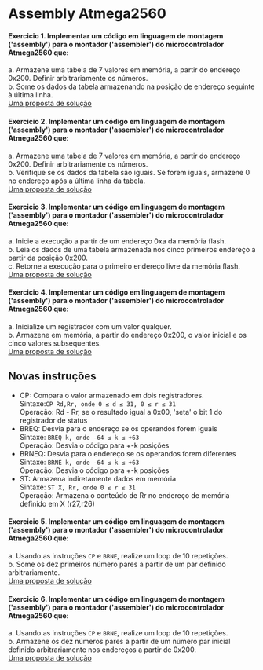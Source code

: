 # Assembly Atmega2560

#### Exercicio 1. Implementar um código em linguagem de montagem ('assembly') para o montador ('assembler') do microcontrolador Atmega2560 que:

a. Armazene uma tabela de 7 valores em memória, a partir do endereço 0x200. Definir arbitrariamente os números.  
b. Some os dados da tabela armazenando na posição de endereço seguinte à última linha.  
[Uma proposta de solução](https://github.com/claytonjasilva/claytonjasilva.github.io/blob/4983b81071d4d47d987ee9d03eea9a3bd2169029/arq_aulas/assembly1.asm)   

#### Exercicio 2. Implementar um código em linguagem de montagem ('assembly') para o montador ('assembler') do microcontrolador Atmega2560 que:

a. Armazene uma tabela de 7 valores em memória, a partir do endereço 0x200. Definir arbitrariamente os números.  
b. Verifique se os dados da tabela são iguais. Se forem iguais, armazene 0 no endereço após a última linha da tabela.  
[Uma proposta de solução](https://github.com/claytonjasilva/claytonjasilva.github.io/blob/main/arq_aulas/assembly2.asm)   

#### Exercicio 3. Implementar um código em linguagem de montagem ('assembly') para o montador ('assembler') do microcontrolador Atmega2560 que:

a. Inicie a execução a partir de um endereço 0xa da memória flash.  
b. Leia os dados de uma tabela armazenada nos cinco primeiros endereço a partir da posição 0x200.  
c. Retorne a execução para o primeiro endereço livre da memória flash.  
[Uma proposta de solução](https://github.com/claytonjasilva/claytonjasilva.github.io/blob/main/arq_aulas/assembly3.asm)    

#### Exercicio 4. Implementar um código em linguagem de montagem ('assembly') para o montador ('assembler') do microcontrolador Atmega2560 que:

a. Inicialize um registrador com um valor qualquer.  
b. Armazene em  memória, a partir do endereço 0x200, o valor inicial e os cinco valores subsequentes.  
[Uma proposta de solução](https://github.com/claytonjasilva/claytonjasilva.github.io/blob/main/arq_aulas/assembly4.asm)   

## Novas instruções
- CP: Compara o valor armazenado em dois registradores.  
Sintaxe:`CP Rd,Rr, onde 0 ≤ d ≤ 31, 0 ≤ r ≤ 31`    
Operação: Rd - Rr, se o resultado igual a 0x00, 'seta' o bit 1 do registrador de status  
- BREQ: Desvia para o endereço se os operandos forem iguais  
Sintaxe: `BREQ k, onde -64 ≤ k ≤ +63`   
Operação: Desvia o código para +-k posições  
- BRNEQ: Desvia para o endereço se os operandos forem diferentes  
Sintaxe: `BRNE k, onde -64 ≤ k ≤ +63`   
Operação: Desvia o código para +-k posições
- ST: Armazena indiretamente dados em memória  
Sintaxe: `ST X, Rr, onde 0 ≤ r ≤ 31`   
Operação: Armazena o conteúdo de Rr no endereço de memória definido em X (r27,r26)    

#### Exercicio 5. Implementar um código em linguagem de montagem ('assembly') para o montador ('assembler') do microcontrolador Atmega2560 que:

a. Usando as instruções `CP` e `BRNE`, realize um loop de 10 repetições.   
b. Some os dez primeiros número pares a partir de um par definido arbitrariamente.  
[Uma proposta de solução](https://github.com/claytonjasilva/claytonjasilva.github.io/blob/main/arq_aulas/assembly5.asm)   

#### Exercicio 6. Implementar um código em linguagem de montagem ('assembly') para o montador ('assembler') do microcontrolador Atmega2560 que:

a. Usando as instruções `CP` e `BRNE`, realize um loop de 10 repetições.   
b. Armazene os dez números pares a partir de um número par inicial definido arbitrariamente nos endereços a partir de 0x200.  
[Uma proposta de solução](https://github.com/claytonjasilva/claytonjasilva.github.io/blob/main/arq_aulas/assembly6.asm)   

